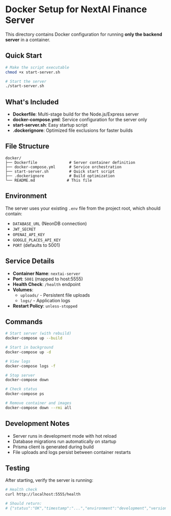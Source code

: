 # Docker Setup for NextAI Finance Server

This directory contains Docker configuration for running **only the backend server** in a container.

## Quick Start

```bash
# Make the script executable
chmod +x start-server.sh

# Start the server
./start-server.sh
```

## What's Included

- **Dockerfile**: Multi-stage build for the Node.js/Express server
- **docker-compose.yml**: Service configuration for the server only
- **start-server.sh**: Easy startup script
- **.dockerignore**: Optimized file exclusions for faster builds

## File Structure

```
docker/
├── Dockerfile              # Server container definition
├── docker-compose.yml      # Service orchestration
├── start-server.sh         # Quick start script
├── .dockerignore           # Build optimization
└── README.md              # This file
```

## Environment

The server uses your existing `.env` file from the project root, which should contain:

- `DATABASE_URL` (NeonDB connection)
- `JWT_SECRET`
- `OPENAI_API_KEY`
- `GOOGLE_PLACES_API_KEY`
- `PORT` (defaults to 5001)

## Service Details

- **Container Name**: `nextai-server`
- **Port**: `5001` (mapped to host:5555)
- **Health Check**: `/health` endpoint
- **Volumes**: 
  - `uploads/` - Persistent file uploads
  - `logs/` - Application logs
- **Restart Policy**: `unless-stopped`

## Commands

```bash
# Start server (with rebuild)
docker-compose up --build

# Start in background
docker-compose up -d

# View logs
docker-compose logs -f

# Stop server
docker-compose down

# Check status
docker-compose ps

# Remove container and images
docker-compose down --rmi all
```

## Development Notes

- Server runs in development mode with hot reload
- Database migrations run automatically on startup
- Prisma client is generated during build
- File uploads and logs persist between container restarts

## Testing

After starting, verify the server is running:

```bash
# Health check
curl http://localhost:5555/health

# Should return:
# {"status":"OK","timestamp":"...","environment":"development","version":"1.0.1"}
```
